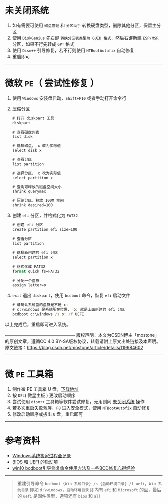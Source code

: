 # 未关闭系统
1. 如有需要可使用 `磁盘管理` 和 `分区助手` 转换硬盘类型，删除其他分区，保留主分区
2. 使用 `DiskGenius` 先右键 `转换分区表类型为 GUID 格式`，然后右键新建 `ESP/MSR` 分区，如果不行先转成 `GPT` 格式
3. 使用 `Dism++` 引导修复，若不行则使用 `NTBootAutofix` 自动修复
4. 重启即可

---

# 微软 `PE`（ 尝试性修复 ）
1. 使用 `Windows` 安装盘启动，`Shift+F10` 或者手动打开命令行
2. 压缩分区
   ```cmd
   # 打开 diskpart 工具
   diskpart
    
   # 查看磁盘列表
   list disk
   
   # 选择磁盘， x 改为实际值
   select disk x
   
   # 查看分区
   list partition 
   
   # 选择分区， x 改为实际值
   select partition x
   
   # 查询可释放的磁盘空间大小
   shrink querymax
   
   # 压缩分区，释放 100M 空间
   shrink desired=100
   ```
3. 创建 `efi` 分区，并格式化为 `FAT32`
   ```cmd
   # 创建 efi 分区
   create partition efi size=100
    
   # 查看分区
   list partition
    
   # 选择新创建的 efi 分区
   select partition x
    
   # 格式化成 FAT32
   format quick fs=FAT32
    
   # 分配一个盘符
   assign letter=o
   ```


4. `exit` 退出 `diskpart`，使用 `bcdboot` 命令，恢复 `efi` 启动文件
   ```cmd
   # 请确认系统盘的盘符是不是 c:
   # c:\windows 是系统所在位置， o: 就是上面新建的 efi 分区
   bcdboot c:\windows /s o: /f UEFI
   ```
以上完成后，重启即可进入系统。

————————————————
版权声明：本文为CSDN博主「mostone」的原创文章，遵循CC 4.0 BY-SA版权协议，转载请附上原文出处链接及本声明。
原文链接：https://blog.csdn.net/mostone/article/details/119984602

---

# 微 `PE` 工具箱
1. 制作微 PE 工具箱 U 盘，[下载地址](https://www.wepe.com.cn/download.html)
2. 按 `DEL`( 微星主板 ) 更改启动顺序
3. 尝试使用 `dism++` 工具箱等软件尝试修复，无用则同 [未关闭系统](#未关闭系统) 操作
4. 若多次重启失败蓝屏，`F8` 进入安全模式，使用 `NTBootAutofix` 自动修复
5. 修改启动顺序或拔出 `U` 盘，重启即可

---

# 参考资料
- [Windows系统搬家过程全记录](https://lightingx.top/2019/05/13/Windows系统搬家过程全记录)
- [BIOS 和 UEFI 的启动项](https://cogitates.github.io/2019/09/30/boot-things/)
- [win10 bcdboot引导修复命令使用方法及一些BCD修复心得经验](https://zhuanlan.zhihu.com/p/404820401)

--- 

> 重建引导命令 `bcdboot {Win 系统目录} /s {启动环境目录} /f uefi`，`Win 系统目录` 即如 `d:\windows`，`启动环境目录` 即内有 `efi` 和 `Microsoft` 的盘，最后的 `uefi` 是固件类型，选项还有 `bios` 和 `all`
